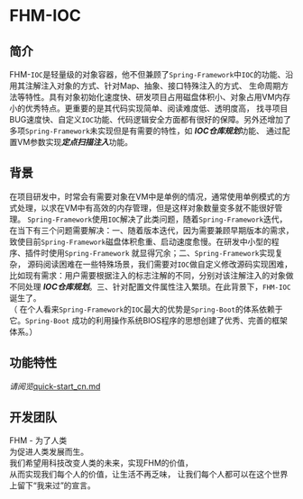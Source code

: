 # FHM-IOC

## 简介

FHM-`IOC`是轻量级的对象容器，他不但兼顾了`Spring-Framework`中`IOC`的功能、沿用其注解注入对象的方式、针对Map、抽象、接口特殊注入的方式、
生命周期方法等特性。具有对象初始化速度快、研发项目占用磁盘体积小、对象占用VM内存小的优秀特点。更重要的是其代码实现简单、阅读难度低、透明度高，
找寻项目BUG速度快、自定义`IOC`功能、代码逻辑安全方面都有很好的保障。另外还增加了多项`Spring-Framework`未实现但是有需要的特性，如
***IOC仓库规划***功能、
通过配置VM参数实现***定点扫描注入***功能。

## 背景

在项目研发中，时常会有需要对象在VM中是单例的情况，通常使用单例模式的方式处理，以求在VM中有高效的内存管理，但是这样对象数量变多就不能很好管理。
`Spring-Framework`使用`IOC`解决了此类问题，随着`Spring-Framework`迭代，在当下有三个问题需要解决：一、随着版本迭代，因为需要兼顾早期版本的需求，
致使目前`Spring-Framework`磁盘体积愈重、启动速度愈慢。在研发中小型的程序、插件时使用`Spring-Framework`
就显得冗余；二、`Spring-Framework`实现复杂，
源码阅读困难在一些特殊场景，我们需要对`IOC`做自定义修改源码实现困难，比如现有需求：用户需要根据注入的标志注解的不同，分别对该注解注入的对象做不同处理
***IOC仓库规划***。三、针对配置文件属性注入繁琐。在此背景下，`FHM-IOC`诞生了。\
（ 在个人看来`Spring-Framework`的`IOC`最大的优势是`Spring-Boot`的体系依赖于它。`Spring-Boot`
成功的利用操作系统BIOS程序的思想创建了优秀、完善的框架体系。）

## 功能特性

_请阅览_[quick-start_cn.md](quick-start_cn.md)

## 开发团队

FHM - 为了人类  
为促进人类发展而生。  
我们希望用科技改变人类的未来，实现FHM的价值，  
从而实现我们每个人的价值，让生活不再乏味，
让我们每个人都可以在这个世界上留下“我来过”的宣言。


